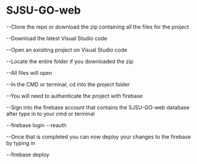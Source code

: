 # SJSU-GO-web
--Clone the repo or download the zip containing all the files for the project

--Download the latest Visual Studio code

--Open an exisiting project on Visual Studio code

--Locate the entire folder if you downloaded the zip

--All files will open 

--In the CMD or terminal, cd into the project folder

--You will need to authenticate the project with firebase

--Sign into the firebase account that contains the SJSU-GO-web database after type in to your cmd or terminal

--firebase login --reauth

--Once that is completed you can now deploy your changes to the firebase by typing in

--firebase deploy



